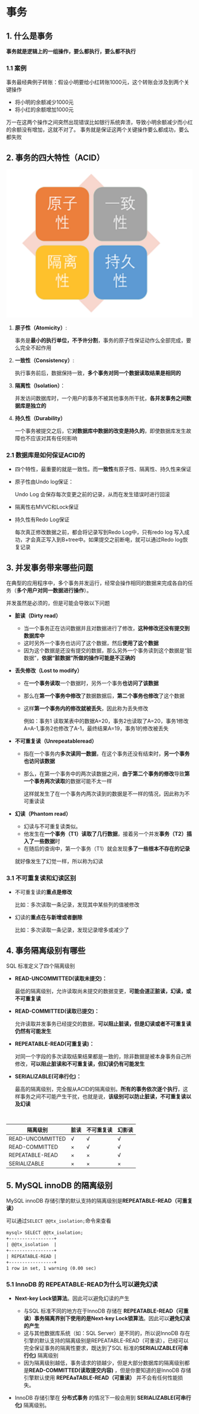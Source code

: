 # 事务

## 1. 什么是事务

**事务就是逻辑上的一组操作，要么都执行，要么都不执行**

### 1.1 案例

事务最经典例子转账：假设小明要给小红转账1000元，这个转账会涉及到两个关键操作

- 将小明的余额减少1000元
- 将小红的余额增加1000元

万一在这两个操作之间突然出现错误比如银行系统奔溃，导致小明余额减少而小红的余额没有增加，这就不对了。
事务就是保证这两个关键操作要么都成功，要么都失败

## 2. 事务的四大特性（ACID）

![image-20190911000830006](./img/image-20190911000830006.png)

1. **原子性（Atomicity）**:

   事务是**最小的执行单位，不予许分割**，事务的原子性保证动作么全部完成，要么完全不起作用

2. **一致性（Consistency）**:

   执行事务前后，数据保持一致，**多个事务对同一个数据读取结果是相同的**

3. **隔离性（Isolation）**：

   并发访问数据库时，一个用户的事务不被其他事务所干扰，**各并发事务之间数据库是独立的**

4. **持久性（Durability）**

   一个事务被提交之后，它**对数据库中数据的改变是持久的**，即使数据库发生故障也不应该对其有任何影响

### 2.1 数据库是如何保证ACID的

- 四个特性，最重要的就是一致性。而**一致性**有原子性、隔离性、持久性来保证

- 原子性由Undo log保证：

  Undo Log 会保存每次变更之前的记录，从而在发生错误时进行回滚

- 隔离性右MVVC和Lock保证

- 持久性有Redo Log保证

  每次真正修改数据之前，都会将记录写到Redo Log中，只有redo log 写入成功，才会真正写入到B+tree中。如果提交之前断电，就可以通过Redo log恢复记录

## 3. 并发事务带来哪些问题

在典型的应用程序中，多个事务并发运行，经常会操作相同的数据来完成各自的任务（**多个用户对同一数据进行操作**）。

并发虽然是必须的，但是可能会导致以下问题

- **脏读（Dirty read）**

  - 当一个事务正在访问数据并且对数据进行了修改，**这种修改还没有提交到数据库中**
  - 这时另外一个事务也访问了这个数据，然后**使用了这个数据**
  - 因为这个数据是还没有提交的数据，那么另外一个事务读到这个数据是“脏数据”，**依据“脏数据”**所做的**操作可能是不正确的**

- **丢失修改（Lost to modify）**

  - 在**一个事务读取**一个数据时，另外一个事务**也访问了该数据**

  - 那么在**第一个事务中修改**了数据数据后，**第二个事务也修改**了这个数据

  - 这样**第一个事务内的修改就被丢失**，因此称为丢失修改

    例如：事务1 读取某表中的数据A=20，事务2也读取了A=20，事务1修改A=A-1,事务2也修改了A-1，最终结果A=19，事务1的修改被丢失

- **不可重复读（Unrepeatableread）**

  - 指在一个事务内**多次读同一数据**，在这个事务还没有结束时，**另一个事务也访问该数据**
  - 那么，在第一个事务中的两次读数据之间，**由于第二个事务的修改**导致**第一个事务两次读取**的数据可能不太一样

    这样就发生了在一个事务内两次读到的数据是不一样的情况，因此称为不可重读读

- **幻读（Phantom read）**

  - 幻读与不可重复读类似。
  - 他发生在**一个事务（T1）读取了几行数据**，接着另一个并发**事务（T2）插入了一些数据**时
  - 在随后的查询中，第一个事务（T1）就会发现**多了一些根本不存在的记录**

  就好像发生了幻觉一样，所以称为幻读

### 3.1 不可重复读和幻读区别

- 不可重复读的**重点是修改**

  比如：多次读取一条记录，发现其中某些列的值被修改

- 幻读的**重点在与新增或者删除**

  比如：多次读取一条记录，发现记录增多或减少了

## 4. 事务隔离级别有哪些

SQL 标准定义了四个隔离级别

- **READ-UNCOMMITTED(读取未提交)：**

  最低的隔离级别，允许读取尚未提交的数据变更，**可能会道正脏读，幻读，或不可重复读**

- **READ-COMMITTED(读取已提交)：**

  允许读取并发事务已经提交的数据，**可以阻止脏读，但是幻读或者不可重复读仍然有可能发生**

- **REPEATABLE-READ(可重复读)：**

  对同一个字段的多次读取结果结果都是一致的，除非数据是被本身事务自己所修改，**可以阻止脏读和不可重复读，但幻读仍有可能发生**

- **SERIALIZABLE(可串行化)：**

  最高的隔离级别，完全服从ACID的隔离级别。**所有的事务依次逐个执行**，这样事务之间不可能产生干扰，也就是说，**该级别可以防止脏读，不可重复读以及幻读**

​    

| 隔离级别         | 脏读 | 不可重复读 | 幻影读 |
| ---------------- | ---- | ---------- | ------ |
| READ-UNCOMMITTED | √    | √          | √      |
| READ-COMMITTED   | ×    | √          | √      |
| REPEATABLE-READ  | ×    | ×          | √      |
| SERIALIZABLE     | ×    | ×          | ×      |

## 5. MySQL innoDB 的隔离级别

MySQL innoDB 存储引擎的默认支持的隔离级别是**REPEATABLE-READ（可重复读）**

可以通过`SELECT @@tx_isolation;`命令来查看

```
mysql> SELECT @@tx_isolation;
+-----------------+
| @@tx_isolation  |
+-----------------+
| REPEATABLE-READ |
+-----------------+
1 row in set, 1 warning (0.00 sec)
```

### 5.1 InnoDB 的 REPEATABLE-READ为什么可以避免幻读

- **Next-key Lock锁算法**。因此可以避免幻读的产生
  - 与SQL 标准不同的地方在于InnoDB 存储在 **REPEATABLE-READ（可重读）**事务隔离界别下使用的是**Next-key Lock锁算法**。因此可以**避免幻读的产生**
  - 这与其他数据库系统（如：SQL Server）是不同的，所以说InnoDB 存在引擎的默认支持的隔离级别是REPEATABLE-READ（可重读），已经可以完全保证事务的隔离性要求，既达到了SQL 标准的**SERIALIZABLE(可串行化)** 隔离级别
  -  因为隔离级别越低，事务请求的锁越少，但是大部分数据库的隔离级别都是**READ-COMMITTED(读取提交内容)** ，但是你要知道的是InnoDB 存储引擎默认使用 **REPEAaTABLE-READ（可重读）** 并不会有任何性能损失。

- InnoDB 存储引擎在 **分布式事务** 的情况下一般会用到 **SERIALIZABLE(可串行化)** 隔离级别。
